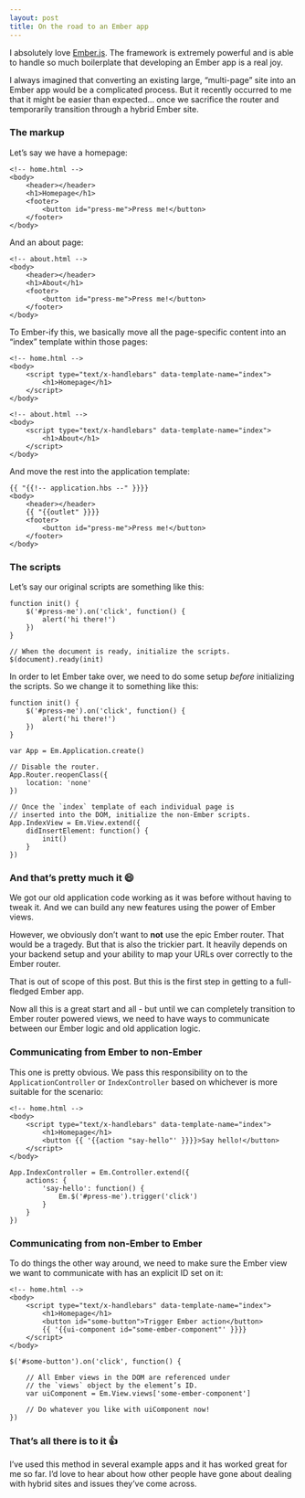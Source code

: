 ```yaml
---
layout: post
title: On the road to an Ember app
---
```


I absolutely love [Ember.js](http://emberjs.com/). The framework is extremely powerful and is able to handle so much boilerplate that developing an Ember app is a real joy.

I always imagined that converting an existing large, “multi-page” site into an Ember app would be a complicated process. But it recently occurred to me that it might be easier than expected&hellip; once we sacrifice the router and temporarily transition through a hybrid Ember site.


### The markup

Let’s say we have a homepage:

    <!-- home.html -->
    <body>
        <header></header>
        <h1>Homepage</h1>
        <footer>
            <button id="press-me">Press me!</button>
        </footer>
    </body>

And an about page:

    <!-- about.html -->
    <body>
        <header></header>
        <h1>About</h1>
        <footer>
            <button id="press-me">Press me!</button>
        </footer>
    </body>

To Ember-ify this, we basically move all the page-specific content into an “index” template within those pages:

    <!-- home.html -->
    <body>
        <script type="text/x-handlebars" data-template-name="index">
            <h1>Homepage</h1>
        </script>
    </body>

<!-- -->

    <!-- about.html -->
    <body>
        <script type="text/x-handlebars" data-template-name="index">
            <h1>About</h1>
        </script>
    </body>

And move the rest into the application template:

    {{ "{{!-- application.hbs --" }}}}
    <body>
        <header></header>
        {{ "{{outlet" }}}}
        <footer>
            <button id="press-me">Press me!</button>
        </footer>
    </body>


### The scripts

Let’s say our original scripts are something like this:

    function init() {
        $('#press-me').on('click', function() {
            alert('hi there!')
        })
    }

    // When the document is ready, initialize the scripts.
    $(document).ready(init)

In order to let Ember take over, we need to do some setup *before* initializing the scripts. So we change it to something like this:

    function init() {
        $('#press-me').on('click', function() {
            alert('hi there!')
        })
    }

    var App = Em.Application.create()

    // Disable the router.
    App.Router.reopenClass({
        location: 'none'
    })

    // Once the `index` template of each individual page is
    // inserted into the DOM, initialize the non-Ember scripts.
    App.IndexView = Em.View.extend({
        didInsertElement: function() {
            init()
        }
    })


### And that’s pretty much it :smile:

We got our old application code working as it was before without having to tweak it. And we can build any new features using the power of Ember views.

However, we obviously don’t want to **not** use the epic Ember router. That would be a tragedy. But that is also the trickier part. It heavily depends on your backend setup and your ability to map your URLs over correctly to the Ember router.

That is out of scope of this post. But this is the first step in getting to a full-fledged Ember app.

Now all this is a great start and all - but until we can completely transition to Ember router powered views, we need to have ways to communicate between our Ember logic and old application logic.


### Communicating from Ember to non-Ember

This one is pretty obvious. We pass this responsibility on to the `ApplicationController` or `IndexController` based on whichever is more suitable for the scenario:

    <!-- home.html -->
    <body>
        <script type="text/x-handlebars" data-template-name="index">
            <h1>Homepage</h1>
            <button {{ '{{action "say-hello"' }}}}>Say hello!</button>
        </script>
    </body>

<!-- -->

    App.IndexController = Em.Controller.extend({
        actions: {
            'say-hello': function() {
                Em.$('#press-me').trigger('click')
            }
        }
    })


### Communicating from non-Ember to Ember

To do things the other way around, we need to make sure the Ember view we want to communicate with has an explicit ID set on it:

    <!-- home.html -->
    <body>
        <script type="text/x-handlebars" data-template-name="index">
            <h1>Homepage</h1>
            <button id="some-button">Trigger Ember action</button>
            {{ '{{ui-component id="some-ember-component"' }}}}
        </script>
    </body>

<!-- -->

    $('#some-button').on('click', function() {

        // All Ember views in the DOM are referenced under
        // the `views` object by the element’s ID.
        var uiComponent = Em.View.views['some-ember-component']

        // Do whatever you like with uiComponent now!
    })


### That’s all there is to it :+1:

I’ve used this method in several example apps and it has worked great for me so far. I’d love to hear about how other people have gone about dealing with hybrid sites and issues they’ve come across.